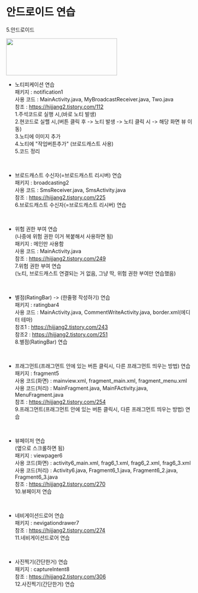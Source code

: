 # 안드로이드 연습
5.안드로이드 


<img src="https://www.gstatic.com/devrel-devsite/prod/v15f72515e1c53f03e6d573e85fc193d888eb8fb1758082e4a5ecf80f00fa48ef/android/images/lockup.svg" width="300" height="100">

- 노티피케이션 연습 <br>
패키지 : notification1 <br>
사용 코드 : MainActivity.java, MyBroadcastReceiver.java, Two.java <br>
참조 : https://hijjang2.tistory.com/112 <br>
1.주석코드로 실행 시,(바로 노티 발생) <br>
2.현코드로 실핼 시,(버튼 클릭 후 -> 노티 발생 -> 노티 클릭 시 -> 해당 화면 뷰 이동) <br>
3.노티에 이미지 추가 <br>
4.노티에 "작업버튼추가" (브로드캐스트 사용) <br>
5.코드 정리<br>
<br>

- 브로드캐스트 수신자(=브로드캐스트 리시버) 연습 <br>
패키지 : broadcasting2<br>
사용 코드 : SmsReceiver.java, SmsActivity.java<br>
참조 : https://hijjang2.tistory.com/225<br>
6.브로드캐스트 수신자(=브로드캐스트 리시버) 연습 <br>
<br>


- 위험 권한 부여 연습 <br>
(나중에 위험 권한 이거 복붙해서 사용하면 됨) <br>
패키지 : 메인만 사용함 <br>
사용 코드 : MainActivity.java<br>
참조 : https://hijjang2.tistory.com/249<br>
7.위험 권한 부여 연습 <br>
(노티, 브로드캐스트 연결되는 거 없음, 그냥 딱, 위험 권한 부여만 연습했음) <br>
<br>

- 별점(RatingBar) -> (한줄평 작성하기) 연습 <br>
패키지 : ratingbar4<br>
사용 코드 : MainActivity.java, CommentWriteActivity.java, border.xml(에디터 테마)<br>
참조1 : https://hijjang2.tistory.com/243<br>
참조2 : https://hijjang2.tistory.com/251<br>
8.별점(RatingBar) 연습 <br>
<br>

- 프래그먼트(프래그먼트 안에 있는 버튼 클릭시, 다른 프래그먼트 띄우는 방법) 연습 <br>
패키지 : fragment5<br>
사용 코드(화면) : mainview.xml, fragment_main.xml, fragment_menu.xml<br>
사용 코드(처리) : MainFragment.java, MainFActivity.java, MenuFragment.java<br>
참조 : https://hijjang2.tistory.com/254<br>
9.프래그먼트(프래그먼트 안에 있는 버튼 클릭시, 다른 프래그먼트 띄우는 방법) 연습 <br>
<br>

- 뷰페이저 연습 <br>
(옆으로 스크롤하면 됨) <br>
패키지 : viewpager6<br>
사용 코드(화면) : activity6_main.xml, frag6_1.xml, frag6_2.xml, frag6_3.xml <br>
사용 코드(처리) : Activity6.java, Fragment6_1.java, Fragment6_2.java, Fragment6_3.java<br>
참조 : https://hijjang2.tistory.com/270<br>
10.뷰페이저 연습 <br>
<br>

- 네비게이션드로어 연습 <br>
패키지 : nevigationdrawer7<br>
참조 : https://hijjang2.tistory.com/274<br>
11.네비게이션드로어 연습 <br>
<br>

- 사진찍기(간단한거) 연습 <br>
패키지 : captureIntent8<br>
참조 : https://hijjang2.tistory.com/306<br>
12.사진찍기(간단한거) 연습 <br>
<br>

